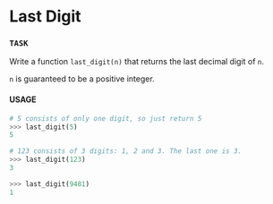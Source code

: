 # Last Digit

### `TASK`
Write a function `last_digit(n)` that returns the last decimal digit of `n`.

`n` is guaranteed to be a positive integer.


#### USAGE

```python
# 5 consists of only one digit, so just return 5
>>> last_digit(5)
5

# 123 consists of 3 digits: 1, 2 and 3. The last one is 3.
>>> last_digit(123)
3

>>> last_digit(9481)
1
```

